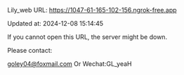 Lily_web URL: https://1047-61-165-102-156.ngrok-free.app

Updated at: 2024-12-08 15:14:45

If you cannot open this URL, the server might be down.

Please contact: 

goley04@foxmail.com Or Wechat:GL_yeaH